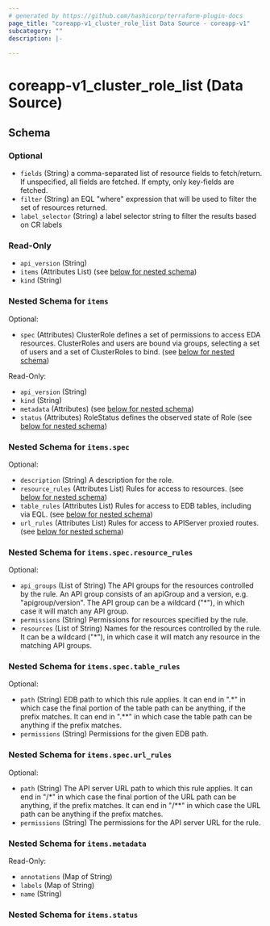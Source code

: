 ```yaml
---
# generated by https://github.com/hashicorp/terraform-plugin-docs
page_title: "coreapp-v1_cluster_role_list Data Source - coreapp-v1"
subcategory: ""
description: |-
  
---
```


# coreapp-v1_cluster_role_list (Data Source)





<!-- schema generated by tfplugindocs -->
## Schema

### Optional

- `fields` (String) a comma-separated list of resource fields to fetch/return.  If unspecified, all fields are fetched.  If empty, only key-fields are fetched.
- `filter` (String) an EQL "where" expression that will be used to filter the set of resources returned.
- `label_selector` (String) a label selector string to filter the results based on CR labels

### Read-Only

- `api_version` (String)
- `items` (Attributes List) (see [below for nested schema](#nestedatt--items))
- `kind` (String)

<a id="nestedatt--items"></a>
### Nested Schema for `items`

Optional:

- `spec` (Attributes) ClusterRole defines a set of permissions to access EDA resources.
ClusterRoles and users are bound via groups, selecting a set of users and a set of ClusterRoles to bind. (see [below for nested schema](#nestedatt--items--spec))

Read-Only:

- `api_version` (String)
- `kind` (String)
- `metadata` (Attributes) (see [below for nested schema](#nestedatt--items--metadata))
- `status` (Attributes) RoleStatus defines the observed state of Role (see [below for nested schema](#nestedatt--items--status))

<a id="nestedatt--items--spec"></a>
### Nested Schema for `items.spec`

Optional:

- `description` (String) A description for the role.
- `resource_rules` (Attributes List) Rules for access to resources. (see [below for nested schema](#nestedatt--items--spec--resource_rules))
- `table_rules` (Attributes List) Rules for access to EDB tables, including via EQL. (see [below for nested schema](#nestedatt--items--spec--table_rules))
- `url_rules` (Attributes List) Rules for access to APIServer proxied routes. (see [below for nested schema](#nestedatt--items--spec--url_rules))

<a id="nestedatt--items--spec--resource_rules"></a>
### Nested Schema for `items.spec.resource_rules`

Optional:

- `api_groups` (List of String) The API groups for the resources controlled by the rule.
An API group consists of an apiGroup and a version, e.g. "apigroup/version".
The API group can be a wildcard ("*"), in which case it will match any API group.
- `permissions` (String) Permissions for resources specified by the rule.
- `resources` (List of String) Names for the resources controlled by the rule.
It can be a wildcard ("*"), in which case it will match any resource
in the matching API groups.


<a id="nestedatt--items--spec--table_rules"></a>
### Nested Schema for `items.spec.table_rules`

Optional:

- `path` (String) EDB path to which this rule applies. It can end in ".*"
in which case the final portion of the table path can be anything, if the
prefix matches. It can end in ".**" in which case the table path can be
anything if the prefix matches.
- `permissions` (String) Permissions for the given EDB path.


<a id="nestedatt--items--spec--url_rules"></a>
### Nested Schema for `items.spec.url_rules`

Optional:

- `path` (String) The API server URL path to which this rule applies. It can end in "/*"
in which case the final portion of the URL path can be anything, if the
prefix matches. It can end in "/**" in which case the URL path can be
anything if the prefix matches.
- `permissions` (String) The permissions for the API server URL for the rule.



<a id="nestedatt--items--metadata"></a>
### Nested Schema for `items.metadata`

Read-Only:

- `annotations` (Map of String)
- `labels` (Map of String)
- `name` (String)


<a id="nestedatt--items--status"></a>
### Nested Schema for `items.status`
